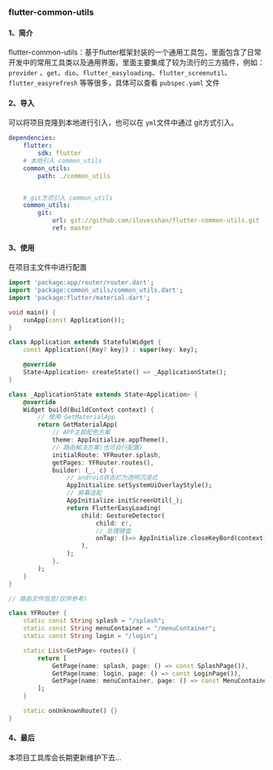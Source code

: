 ###  flutter-common-utils

#### 1、简介

flutter-common-utils：基于flutter框架封装的一个通用工具包，里面包含了日常开发中的常用工具类以及通用界面，里面主要集成了较为流行的三方插件，例如：`provider` 、`get`、`dio`、`flutter_easyloading`、`flutter_screenutil`、`flutter_easyrefresh` 等等很多，具体可以查看 `pubspec.yaml` 文件



#### 2、导入

可以将项目克隆到本地进行引入，也可以在 `yml`文件中通过 git方式引入。

```yaml
dependencies:
	flutter:
		sdk: flutter
	# 本地引入 common_utils
	common_utils:
		path: ./common_utils


	# git方式引入 common_utils
	common_utils:
		git:
			url: git://github.com/ilovesshan/flutter-common-utils.git
			ref: master
```



#### 3、使用

在项目主文件中进行配置

```dart
import 'package:app/router/router.dart';
import 'package:common_utils/common_utils.dart';
import 'package:flutter/material.dart';

void main() {
    runApp(const Application());
}

class Application extends StatefulWidget {
    const Application({Key? key}) : super(key: key);

    @override
    State<Application> createState() => _ApplicationState();
}

class _ApplicationState extends State<Application> {
    @override
    Widget build(BuildContext context) {
        // 使用 GetMaterialApp
        return GetMaterialApp(
            // APP主题配色方案
            theme: AppInitialize.appTheme(),
            // 路由解决方案(也可自行配置)
            initialRoute: YFRouter.splash,
            getPages: YFRouter.routes(),
            builder: (_, c) {
                // android状态栏为透明沉浸式
                AppInitialize.setSystemUiOverlayStyle();
                // 屏幕适配
                AppInitialize.initScreenUtil(_);
                return FlutterEasyLoading(
                    child: GestureDetector(
                        child: c!,
                        // 处理键盘
                        onTap: ()=> AppInitialize.closeKeyBord(context)
                    ),
                );
            },
        );
    }
}

```

```dart
// 路由文件信息(仅供参考)

class YFRouter {
    static const String splash = "/splash";
    static const String menuContainer = "/menuContainer";
    static const String login = "/login";

    static List<GetPage> routes() {
        return [
            GetPage(name: splash, page: () => const SplashPage()),
            GetPage(name: login, page: () => const LoginPage()),
            GetPage(name: menuContainer, page: () => const MenuContainer()),
        ];
    }

    static onUnknownRoute() {}
}
```



#### 4、最后

本项目工具库会长期更新维护下去...
